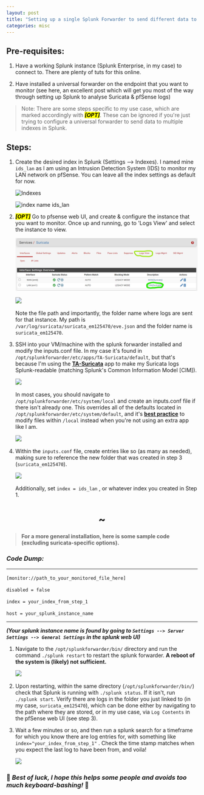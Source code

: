 ```yaml
---
layout: post
title: "Setting up a single Splunk Forwarder to send different data to multiple indexes"
categories: misc
---
```


## Pre-requisites:

1. Have a working Splunk instance (Splunk Enterprise, in my case) to connect to. There are plenty of tuts for this online.

2. Have installed a universal forwarder on the endpoint that you want to monitor (see here, an excellent post which will get you most of the way through setting up Splunk to analyse Suricata & pfSense logs)

> Note: There are some steps specific to my use case, which are marked accordingly with <mark style="color:rgb(255, 255, 213)"><span style="color: rgb(0, 0, 0); font-weight: bold; font-style: italic;">[OPT]</span></mark>. These can be ignored if you're just trying to configure a universal forwarder to send data to multiple indexes in Splunk.

## Steps:

1. Create the desired index in Splunk (Settings --> Indexes). I named mine `ids_lan` as I am using an Intrusion Detection System (IDS) to monitor my LAN network on pfSense. You can leave all the index settings as default for now.

    ![Indexes](https://cdn.hashnode.com/res/hashnode/image/upload/v1674202112483/cce019ab-74e4-4018-b49c-e329f0b52e60.png)

    ![index name ids_lan](https://cdn.hashnode.com/res/hashnode/image/upload/v1674202139846/a4d02e8f-7c8b-4155-9d19-571085ee88b4.png)

2. <mark style="color:rgb(255, 255, 213)"><span style="color: rgb(0, 0, 0); font-weight: bold; font-style: italic;">[OPT]</span></mark> Go to pfsense web UI, and create & configure the instance that you want to monitor. Once up and running, go to 'Logs View' and select the instance to view.  

    ![](\assets\images\2023-01-24-splunk-forwarder\splunk3.png)

    ![](https://cdn.hashnode.com/res/hashnode/image/upload/v1674202427414/c05ed6d0-aba7-4be3-bd8b-c790429611cc.png?auto=compress,format&format=webp)

    Note the file path and importantly, the folder name where logs are sent for that instance. My path is `/var/log/suricata/suricata_em125470/eve.json` and the folder name is `suricata_em125470`.


3. SSH into your VM/machine with the splunk forwarder installed and modify the inputs.conf file. In my case it's found in `/opt/splunkforwarder/etc/apps/TA-Suricata/default`, but that's because I'm using the [**TA-Suricata**](https://splunkbase.splunk.com/app/2760) app to make my Suricata logs Splunk-readable (matching Splunk's Common Information Model [CIM]).

    ![](https://cdn.hashnode.com/res/hashnode/image/upload/v1674202463423/f0338623-9179-4154-afab-6eff2dfe8af1.png?auto=compress,format&format=webp)

    In most cases, you should navigate to `/opt/splunkforwarder/etc/system/local` and create an inputs.conf file if there isn't already one. This overrides all of the defaults located in `/opt/splunkforwarder/etc/system/default`, and it's [**best practice**](https://docs.splunk.com/Documentation/Splunk/9.0.3/Data/Monitorfilesanddirectorieswithinputs.conf#:~:text=The%20inputs.,a%20stanza%20to%20the%20inputs.) to modify files within `/local` instead when you're not using an extra app like I am.

    ![](https://cdn.hashnode.com/res/hashnode/image/upload/v1674202812915/47e63a91-6b6b-48f3-9a94-f163b7de5b19.png?auto=compress,format&format=webp)


4. Within the `inputs.conf` file, create entries like so (as many as needed), making sure to reference the new folder that was created in step 3 (`suricata_em125470`).

    ![](https://cdn.hashnode.com/res/hashnode/image/upload/v1674203175586/f3a9904a-2e33-4b61-b964-fd9207851993.png?auto=compress,format&format=webp)

    Additionally, set `index = ids_lan` , or whatever index you created in Step 1.


<h1 style="text-align: center;"> ~ </h1>


> **For a more general installation, here is some sample code (excluding suricata-specific options).**


### *Code Dump:*
---

`[monitor://path_to_your_monitored_file_here]`

`disabled = false`

`index = your_index_from_step_1`

`host = your_splunk_instance_name`

---

***(Your splunk instance name is found by going to `Settings --> Server Settings --> General Settings` in the splunk web UI)***

1. Navigate to the `/opt/splunkforwarder/bin/` directory and run the command `./splunk restart` to restart the splunk forwarder. **A reboot of the system is (likely) not sufficient.**

    ![](https://cdn.hashnode.com/res/hashnode/image/upload/v1674203970829/b7c520ae-14df-4fdb-910c-2668fc8ac35f.png?auto=compress,format&format=webp)

2. Upon restarting, within the same directory (`/opt/splunkforwarder/bin/`) check that Splunk is running with `./splunk status`. If it isn't, run `./splunk start`. Verify there are logs in the folder you just linked to (in my case, `suricata_em125470`), which can be done either by navigating to the path where they are stored, or in my use case, via `Log Contents` in the pfSense web UI (see step 3).

3. Wait a few minutes or so, and then run a splunk search for a timeframe for which you know there are log entries for, with something like `index="your_index_from_step_1"` . Check the time stamp matches when you expect the last log to have been from, and voila!

    ![](https://cdn.hashnode.com/res/hashnode/image/upload/v1674204285133/70586cb2-a6d8-4ae9-8273-01f5add4dc02.png?auto=compress,format&format=webp)





### 💛 *Best of luck, I hope this helps some people and avoids too much keyboard-bashing!* 💛